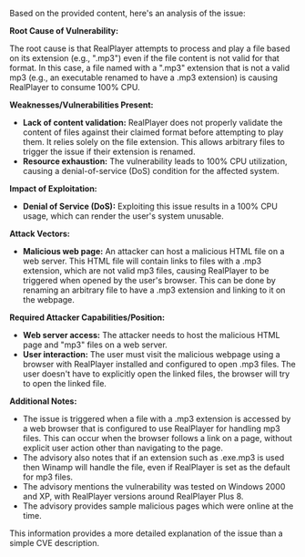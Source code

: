 Based on the provided content, here's an analysis of the issue:

**Root Cause of Vulnerability:**

The root cause is that RealPlayer attempts to process and play a file based on its extension (e.g., ".mp3") even if the file content is not valid for that format. In this case, a file named with a ".mp3" extension that is not a valid mp3 (e.g., an executable renamed to have a .mp3 extension) is causing RealPlayer to consume 100% CPU.

**Weaknesses/Vulnerabilities Present:**

*   **Lack of content validation:** RealPlayer does not properly validate the content of files against their claimed format before attempting to play them. It relies solely on the file extension. This allows arbitrary files to trigger the issue if their extension is renamed.
*   **Resource exhaustion:** The vulnerability leads to 100% CPU utilization, causing a denial-of-service (DoS) condition for the affected system.

**Impact of Exploitation:**

*   **Denial of Service (DoS):** Exploiting this issue results in a 100% CPU usage, which can render the user's system unusable.

**Attack Vectors:**

*   **Malicious web page:** An attacker can host a malicious HTML file on a web server. This HTML file will contain links to files with a .mp3 extension, which are not valid mp3 files, causing RealPlayer to be triggered when opened by the user's browser. This can be done by renaming an arbitrary file to have a .mp3 extension and linking to it on the webpage.

**Required Attacker Capabilities/Position:**

*   **Web server access:** The attacker needs to host the malicious HTML page and "mp3" files on a web server.
*   **User interaction:** The user must visit the malicious webpage using a browser with RealPlayer installed and configured to open .mp3 files. The user doesn't have to explicitly open the linked files, the browser will try to open the linked file.

**Additional Notes:**

*   The issue is triggered when a file with a .mp3 extension is accessed by a web browser that is configured to use RealPlayer for handling mp3 files. This can occur when the browser follows a link on a page, without explicit user action other than navigating to the page.
*   The advisory also notes that if an extension such as .exe.mp3 is used then Winamp will handle the file, even if RealPlayer is set as the default for mp3 files.
*   The advisory mentions the vulnerability was tested on Windows 2000 and XP, with RealPlayer versions around RealPlayer Plus 8.
*   The advisory provides sample malicious pages which were online at the time.

This information provides a more detailed explanation of the issue than a simple CVE description.